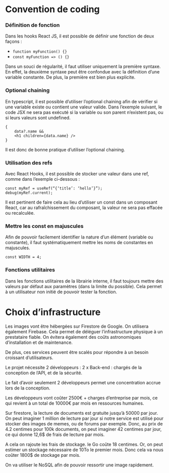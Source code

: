  # Convention de coding
    
### Définition de fonction
Dans les hooks React JS, il est possible de définir une fonction de deux façons :
-   `function myFunction() {}`
-   `const myFunction => () {}`
    
Dans un souci de régularité, il faut utiliser uniquement la première syntaxe. En effet, la deuxième syntaxe peut être confondue avec la définition d’une variable constante. De plus, la première est bien plus explicite.

### Optional chaining
En typescript, il est possible d’utiliser l’optional chaining afin de vérifier si une variable existe ou contient une valeur valide. Dans l’exemple suivant, le code JSX ne sera pas exécuté si la variable ou son parent n’existent pas, ou si leurs valeurs sont undefined.

    {
	    data?.name &&
	    <h1 children={data.name} />
    }

Il est donc de bonne pratique d’utiliser l’optional chaining.
  
### Utilisation des refs
Avec React Hooks, il est possible de stocker une valeur dans une ref, comme dans l’exemple ci-dessous :

    const myRef = useRef(“{‘title’: ‘hello’}”);
    debug(myRef.current);

Il est pertinent de faire cela au lieu d’utiliser un const dans un composant React, car au rafraîchissement du composant, la valeur ne sera pas effacée ou recalculée.

### Mettre les const en majuscules
Afin de pouvoir facilement identifier la nature d’un élément (variable ou constante), il faut systématiquement mettre les noms de constantes en majuscules.

    const WIDTH = 4;

### Fonctions utilitaires
Dans les fonctions utilitaires de la librairie interne, il faut toujours mettre des valeurs par défaut aux paramètres (dans la limite du possible). Cela permet à un utilisateur non initié de pouvoir tester la fonction.

 # Choix d’infrastructure
    
Les images vont être hébergées sur Firestore de Google. On utilisera également Firebase. Cela permet de déléguer l’infrastructure physique à un prestataire fiable. On évitera également des coûts astronomiques d’installation et de maintenance.

De plus, ces services peuvent être scalés pour répondre à un besoin croissant d’utilisateurs.

  

Le projet nécessite 2 développeurs : 2 x Back-end : chargés de la conception de l’API, et de la sécurité.
    

Le fait d’avoir seulement 2 développeurs permet une concentration accrue lors de la conception.

  

Les développeurs vont coûter 2500€ + charges d’entreprise par mois, ce qui revient à un total de 10000€ par mois en ressources humaines.

  

Sur firestore, la lecture de documents est gratuite jusqu’à 50000 par jour. On peut imaginer 1 million de lecture par jour si notre service est utilisé pour stocker des images de memes, ou de forums par exemple. Donc, au prix de 4.2 centimes pour 100k documents, on peut imaginer 42 centimes par jour, ce qui donne 12,6$ de frais de lecture par mois.

A cela on rajoute les frais de stockage. le Go coûte 18 centimes. Or, on peut estimer un stockage nécessaire de 10To le premier mois. Donc cela va nous coûter 1800$ de stockage par mois.

  

On va utiliser le NoSQL afin de pouvoir ressortir une image rapidement.
